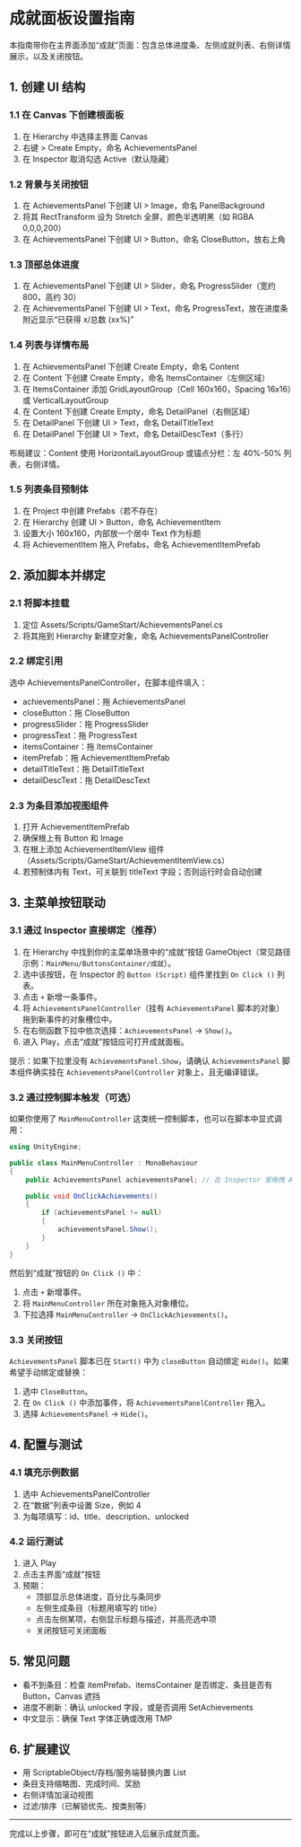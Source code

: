 # 成就面板设置指南

本指南带你在主界面添加“成就”页面：包含总体进度条、左侧成就列表、右侧详情展示，以及关闭按钮。

## 1. 创建 UI 结构

### 1.1 在 Canvas 下创建根面板
1. 在 Hierarchy 中选择主界面 Canvas
2. 右键 > Create Empty，命名 AchievementsPanel
3. 在 Inspector 取消勾选 Active（默认隐藏）

### 1.2 背景与关闭按钮
1. 在 AchievementsPanel 下创建 UI > Image，命名 PanelBackground
2. 将其 RectTransform 设为 Stretch 全屏，颜色半透明黑（如 RGBA 0,0,0,200）
3. 在 AchievementsPanel 下创建 UI > Button，命名 CloseButton，放右上角

### 1.3 顶部总体进度
1. 在 AchievementsPanel 下创建 UI > Slider，命名 ProgressSlider（宽约 800，高约 30）
2. 在 AchievementsPanel 下创建 UI > Text，命名 ProgressText，放在进度条附近显示“已获得 x/总数 (xx%)”

### 1.4 列表与详情布局
1. 在 AchievementsPanel 下创建 Create Empty，命名 Content
2. 在 Content 下创建 Create Empty，命名 ItemsContainer（左侧区域）
3. 在 ItemsContainer 添加 GridLayoutGroup（Cell 160x160，Spacing 16x16）或 VerticalLayoutGroup
4. 在 Content 下创建 Create Empty，命名 DetailPanel（右侧区域）
5. 在 DetailPanel 下创建 UI > Text，命名 DetailTitleText
6. 在 DetailPanel 下创建 UI > Text，命名 DetailDescText（多行）

布局建议：Content 使用 HorizontalLayoutGroup 或锚点分栏：左 40%-50% 列表，右侧详情。

### 1.5 列表条目预制体
1. 在 Project 中创建 Prefabs（若不存在）
2. 在 Hierarchy 创建 UI > Button，命名 AchievementItem
3. 设置大小 160x160，内部放一个居中 Text 作为标题
4. 将 AchievementItem 拖入 Prefabs，命名 AchievementItemPrefab

## 2. 添加脚本并绑定

### 2.1 将脚本挂载
1. 定位 Assets/Scripts/GameStart/AchievementsPanel.cs
2. 将其拖到 Hierarchy 新建空对象，命名 AchievementsPanelController

### 2.2 绑定引用
选中 AchievementsPanelController，在脚本组件填入：
- achievementsPanel：拖 AchievementsPanel
- closeButton：拖 CloseButton
- progressSlider：拖 ProgressSlider
- progressText：拖 ProgressText
- itemsContainer：拖 ItemsContainer
- itemPrefab：拖 AchievementItemPrefab
- detailTitleText：拖 DetailTitleText
- detailDescText：拖 DetailDescText

### 2.3 为条目添加视图组件
1. 打开 AchievementItemPrefab
2. 确保根上有 Button 和 Image
3. 在根上添加 AchievementItemView 组件（Assets/Scripts/GameStart/AchievementItemView.cs）
4. 若预制体内有 Text，可关联到 titleText 字段；否则运行时会自动创建

## 3. 主菜单按钮联动

### 3.1 通过 Inspector 直接绑定（推荐）
1. 在 Hierarchy 中找到你的主菜单场景中的“成就”按钮 GameObject（常见路径示例：`MainMenu/ButtonsContainer/成就`）。
2. 选中该按钮，在 Inspector 的 `Button (Script)` 组件里找到 `On Click ()` 列表。
3. 点击 `+` 新增一条事件。
4. 将 `AchievementsPanelController`（挂有 `AchievementsPanel` 脚本的对象）拖到新事件的对象槽位中。
5. 在右侧函数下拉中依次选择：`AchievementsPanel` → `Show()`。
6. 进入 Play，点击“成就”按钮应可打开成就面板。

提示：如果下拉里没有 `AchievementsPanel.Show`，请确认 `AchievementsPanel` 脚本组件确实挂在 `AchievementsPanelController` 对象上，且无编译错误。

### 3.2 通过控制脚本触发（可选）
如果你使用了 `MainMenuController` 这类统一控制脚本，也可以在脚本中显式调用：

```csharp
using UnityEngine;

public class MainMenuController : MonoBehaviour
{
    public AchievementsPanel achievementsPanel; // 在 Inspector 里拖拽 AchievementsPanelController

    public void OnClickAchievements()
    {
        if (achievementsPanel != null)
        {
            achievementsPanel.Show();
        }
    }
}
```

然后到“成就”按钮的 `On Click ()` 中：
1. 点击 `+` 新增事件。
2. 将 `MainMenuController` 所在对象拖入对象槽位。
3. 下拉选择 `MainMenuController` → `OnClickAchievements()`。

### 3.3 关闭按钮
`AchievementsPanel` 脚本已在 `Start()` 中为 `closeButton` 自动绑定 `Hide()`。如果希望手动绑定或替换：
1. 选中 `CloseButton`。
2. 在 `On Click ()` 中添加事件，将 `AchievementsPanelController` 拖入。
3. 选择 `AchievementsPanel` → `Hide()`。

## 4. 配置与测试

### 4.1 填充示例数据
1. 选中 AchievementsPanelController
2. 在“数据”列表中设置 Size，例如 4
3. 为每项填写：id、title、description、unlocked

### 4.2 运行测试
1. 进入 Play
2. 点击主界面“成就”按钮
3. 预期：
   - 顶部显示总体进度，百分比与条同步
   - 左侧生成条目（标题用填写的 title）
   - 点击左侧某项，右侧显示标题与描述，并高亮选中项
   - 关闭按钮可关闭面板

## 5. 常见问题
- 看不到条目：检查 itemPrefab、itemsContainer 是否绑定、条目是否有 Button，Canvas 遮挡
- 进度不刷新：确认 unlocked 字段，或是否调用 SetAchievements
- 中文显示：确保 Text 字体正确或改用 TMP

## 6. 扩展建议
- 用 ScriptableObject/存档/服务端替换内置 List
- 条目支持缩略图、完成时间、奖励
- 右侧详情加滚动视图
- 过滤/排序（已解锁优先、按类别等）

---
完成以上步骤，即可在“成就”按钮进入后展示成就页面。
